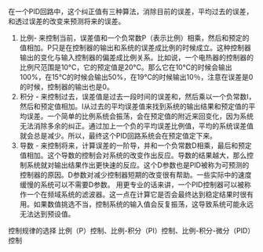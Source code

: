 在一个PID回路中，这个纠正值有三种算法，消除目前的误差，平均过去的误差，和透过误差的改变来预测将来的误差。
1. 比例- 来控制当前，误差值和一个负常数P（表示比例）相乘，然后和预定的值相加。P只是在控制器的输出和系统的误差成比例的时候成立。这种控制器输出的变化与输入控制器的偏差成比例关系。比如说，一个电热器的控制器的比例尺范围是10°C，它的预定值是20°C。那么它在10°C的时候会输出100%，在15°C的时候会输出50%，在19°C的时候输出10％，注意在误差是0的时候，控制器的输出也是0。 
2. 积分 - 来控制过去，误差值是过去一段时间的误差和，然后乘以一个负常数I，然后和预定值相加。I从过去的平均误差值来找到系统的输出结果和预定值的平均误差。一个简单的比例系统会振荡，会在预定值的附近来回变化，因为系统无法消除多余的纠正。通过加上一个负的平均误差比例值，平均的系统误差值就会总是减少。所以，最终这个PID回路系统会在预定值定下来。 
3. 导数 - 来控制将来，计算误差的一阶导，并和一个负常数D相乘，最后和预定值相加。这个导数的控制会对系统的改变作出反应。导数的结果越大，那么控制系统就对输出结果作出更快速的反应。这个D参数也是PID被称为可预测的控制器的原因。D参数对减少控制器短期的改变很有帮助。一些实际中的速度缓慢的系统可以不需要D参数。 用更专业的话来讲，一个PID控制器可以被称作一个在频域系统的滤波器。这一点在计算它是否会最终达到稳定结果时很有用。如果数值挑选不当，控制系统的输入值会反复振荡，这导致系统可能永远无法达到预设值。
   
控制规律的选择
比例（P）控制、比例-积分（PI）控制、比例-积分-微分（PID）控制
